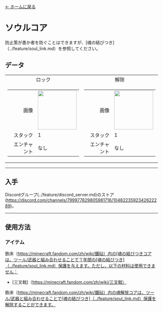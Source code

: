 [← ホームに戻る](../)
# ソウルコア
防止策が愚か者を防ぐことはできますが、[魂の結びつき]（../feature/soul_link.md）を参照してください。

## データ
<table>
    <tr>
        <td align="center">ロック</td>
        <td align="center">解除</td>
    </tr>
    <tr>
        <td>
            <table>
                <tr><td align="end">画像</td><td><img src="https://i.imgur.com/n260znG.png" width="128"/></td></tr>
                <tr><td align="end">スタック</td><td>1</td></tr>
                <tr><td align="end">エンチャント</td><td>なし</td></tr>
            </table>
        </td>
        <td>
            <table>
                <tr><td align="end">画像</td><td><img src="https://i.imgur.com/5xQV9Yo.png" width="128"/></td></tr>
                <tr><td align="end">スタック</td><td>1</td></tr>
                <tr><td align="end">エンチャント</td><td>なし</td></tr>
            </table>
        </td>
    </tr>
</table>

---

## 入手
Discordグループ(../feature/discord_server.md)のストア(https://discord.com/channels/799977829805981716/1048223592342622289)。

---

## 使用方法
### アイテム
鉄床（https://minecraft.fandom.com/zh/wiki/鐵砧）内の[魂の結びつきコアは、ツール/武器と組み合わせることで`1`年間の[魂の結びつき]（../feature/soul_link.md）保護を与えます。ただし、以下の材料は使用できません：
- [三叉戟]（https://minecraft.fandom.com/zh/wiki/三叉戟）

鉄床（https://minecraft.fandom.com/zh/wiki/鐵砧）内の魂解放コアは、ツール/武器と組み合わせることで[魂の結びつき]（../feature/soul_link.md）保護を解除することができます。

